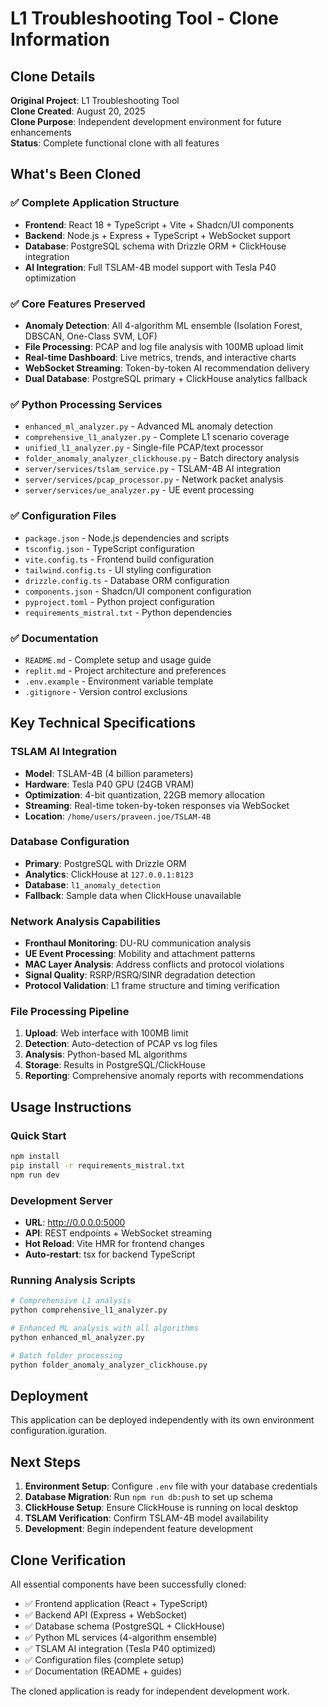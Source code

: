 # L1 Troubleshooting Tool - Clone Information

## Clone Details

**Original Project**: L1 Troubleshooting Tool  
**Clone Created**: August 20, 2025  
**Clone Purpose**: Independent development environment for future enhancements  
**Status**: Complete functional clone with all features

## What's Been Cloned

### ✅ Complete Application Structure
- **Frontend**: React 18 + TypeScript + Vite + Shadcn/UI components
- **Backend**: Node.js + Express + TypeScript + WebSocket support
- **Database**: PostgreSQL schema with Drizzle ORM + ClickHouse integration
- **AI Integration**: Full TSLAM-4B model support with Tesla P40 optimization

### ✅ Core Features Preserved
- **Anomaly Detection**: All 4-algorithm ML ensemble (Isolation Forest, DBSCAN, One-Class SVM, LOF)
- **File Processing**: PCAP and log file analysis with 100MB upload limit
- **Real-time Dashboard**: Live metrics, trends, and interactive charts
- **WebSocket Streaming**: Token-by-token AI recommendation delivery
- **Dual Database**: PostgreSQL primary + ClickHouse analytics fallback

### ✅ Python Processing Services
- `enhanced_ml_analyzer.py` - Advanced ML anomaly detection
- `comprehensive_l1_analyzer.py` - Complete L1 scenario coverage
- `unified_l1_analyzer.py` - Single-file PCAP/text processor
- `folder_anomaly_analyzer_clickhouse.py` - Batch directory analysis
- `server/services/tslam_service.py` - TSLAM-4B AI integration
- `server/services/pcap_processor.py` - Network packet analysis
- `server/services/ue_analyzer.py` - UE event processing

### ✅ Configuration Files
- `package.json` - Node.js dependencies and scripts
- `tsconfig.json` - TypeScript configuration
- `vite.config.ts` - Frontend build configuration
- `tailwind.config.ts` - UI styling configuration
- `drizzle.config.ts` - Database ORM configuration
- `components.json` - Shadcn/UI component configuration
- `pyproject.toml` - Python project configuration
- `requirements_mistral.txt` - Python dependencies

### ✅ Documentation
- `README.md` - Complete setup and usage guide
- `replit.md` - Project architecture and preferences
- `.env.example` - Environment variable template
- `.gitignore` - Version control exclusions

## Key Technical Specifications

### TSLAM AI Integration
- **Model**: TSLAM-4B (4 billion parameters)
- **Hardware**: Tesla P40 GPU (24GB VRAM)
- **Optimization**: 4-bit quantization, 22GB memory allocation
- **Streaming**: Real-time token-by-token responses via WebSocket
- **Location**: `/home/users/praveen.joe/TSLAM-4B`

### Database Configuration
- **Primary**: PostgreSQL with Drizzle ORM
- **Analytics**: ClickHouse at `127.0.0.1:8123`
- **Database**: `l1_anomaly_detection`
- **Fallback**: Sample data when ClickHouse unavailable

### Network Analysis Capabilities
- **Fronthaul Monitoring**: DU-RU communication analysis
- **UE Event Processing**: Mobility and attachment patterns
- **MAC Layer Analysis**: Address conflicts and protocol violations
- **Signal Quality**: RSRP/RSRQ/SINR degradation detection
- **Protocol Validation**: L1 frame structure and timing verification

### File Processing Pipeline
1. **Upload**: Web interface with 100MB limit
2. **Detection**: Auto-detection of PCAP vs log files
3. **Analysis**: Python-based ML algorithms
4. **Storage**: Results in PostgreSQL/ClickHouse
5. **Reporting**: Comprehensive anomaly reports with recommendations

## Usage Instructions

### Quick Start
```bash
npm install
pip install -r requirements_mistral.txt
npm run dev
```

### Development Server
- **URL**: http://0.0.0.0:5000
- **API**: REST endpoints + WebSocket streaming
- **Hot Reload**: Vite HMR for frontend changes
- **Auto-restart**: tsx for backend TypeScript

### Running Analysis Scripts
```bash
# Comprehensive L1 analysis
python comprehensive_l1_analyzer.py

# Enhanced ML analysis with all algorithms
python enhanced_ml_analyzer.py

# Batch folder processing
python folder_anomaly_analyzer_clickhouse.py
```

## Deployment

This application can be deployed independently with its own environment configuration.iguration.

## Next Steps

1. **Environment Setup**: Configure `.env` file with your database credentials
2. **Database Migration**: Run `npm run db:push` to set up schema
3. **ClickHouse Setup**: Ensure ClickHouse is running on local desktop
4. **TSLAM Verification**: Confirm TSLAM-4B model availability
5. **Development**: Begin independent feature development

## Clone Verification

All essential components have been successfully cloned:
- ✅ Frontend application (React + TypeScript)
- ✅ Backend API (Express + WebSocket)
- ✅ Database schema (PostgreSQL + ClickHouse)
- ✅ Python ML services (4-algorithm ensemble)
- ✅ TSLAM AI integration (Tesla P40 optimized)
- ✅ Configuration files (complete setup)
- ✅ Documentation (README + guides)

The cloned application is ready for independent development work.